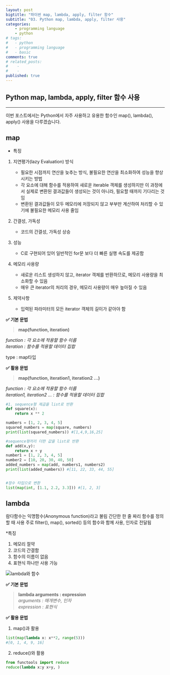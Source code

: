 ```yaml
---
layout: post
bigtitle: "파이썬 map, lambda, apply, filter 함수"
subtitle: "03. Python map, lambda, apply, filter 사용"
categories:
    - programming language
    - python
# tags:
#   - python
#   - programming language
#   - basic
comments: true
# related_posts:
#    -
#    - 
published: true
---
```



## Python map, lambda, apply, filter 함수 사용

---

이번 포스트에서는 Python에서 자주 사용하고 유용한 함수인 map(), lambda(), apply() 사용을 다루겠습니다.


## map

* 특징

1. 지연평가(lazy Evaluation) 방식 
    - 필요한 시점까지 연산을 늦추는 방식, 불필요한 연산을 최소화하여 성능을 향상시키는 방법
    - 각 요소에 대해 함수를 적용하여 새로운 iterable 객체를 생성하지만 이 과정에서 실제로 변환된 결과값들이 생성되는 것이 아니라, 필요할 때까지 기다리는 것임
    - 변환된 결과값들이 모두 메모리에 저장되지 않고 부부만 계산하여 처리할 수 있기에 불필요한 메모리 사용 줄임

2. 간결성, 가독성
    - 코드의 간결성, 가독성 상승

3. 성능
    - C로 구현되어 있어 일반적인 for문 보다 더 빠른 실행 속도를 제공함

4. 메모리 사용량
    - 새로운 리스트 생성하지 않고, iterator 객체를 반환하므로, 메모리 사용량을 최소화할 수 있음
    - 매우 큰 iterator의 처리의 경우, 메모리 사용량이 매우 높아질 수 있음

5. 제약사항
    - 입력된 파라미터의 모든 iterator 객체의 길이가 같아야 함

**✅ 기본 문법**

> **map(function, iteration)**<br>

*function : 각 요소에 적용할 함수 이름*<br>
*iteration : 함수를 적용할 데이터 집합*<br>

type : map타입

**✅ 활용 문법**

> **map(function, iteration1, iteration2 ...)**<br>

*function : 각 요소에 적용할 함수 이름*<br>
*iteration1, iteration2 ... : 함수를 적용할 데이터 집합*<br>

```python
#1. sequence형 제곱을 list로 반환
def square(x):
    return x ** 2

numbers = [1, 2, 3, 4, 5]
squared_numbers = map(square, numbers)
print(list(squared_numbers)) #[1,4,9,16,25]

#sequence형끼리 더한 값을 list로 반환
def add(x,y):
    return x + y
number1 = [1, 2, 3, 4, 5]
number2 = [10, 20, 30, 40, 50]
added_numbers = map(add, numbers1, numbers2)
print(list(added_numbers)) #[11, 22, 33, 44, 55]


#정수 타입으로 변환
list(map(int, [1.1, 2.2, 3.3])) #[1, 2, 3]
```

## lambda

람다함수는 익명함수(Anonymous function)라고 불림
간단한 한 줄 짜리 함수를 정의할 때 사용
주로 filter(), map(), sorted() 등의 함수와 함께 사용, 인자로 전달됨


*특징
1. 메모리 절약
2. 코드의 간결함
3. 함수의 이름이 없음
4. 표현식 하나만 사용 가능

![lambda와 함수](/assests/img/pl/python/lambda1.png)

**✅ 기본 문법**
> **lambda arguments : expression**<br>
*arguments : 매개변수, 인자*<br> 
*expression : 표현식*

**✅ 활용 문법**

1. map()과 활용

```python
list(map(lambda x: x**2, range(5)))
#[0, 1, 4, 9, 16]
```
2. reduce()와 활용

```python
from functools import reduce
reduce(lambda x:y x+y, )
```
